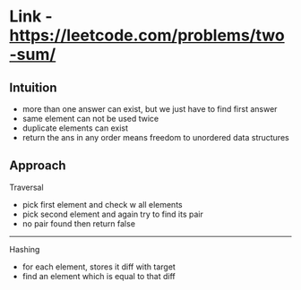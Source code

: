 # Link - https://leetcode.com/problems/two-sum/

## Intuition
- more than one answer can exist, but we just have to find first answer
- same element can not be used twice
- duplicate elements can exist
- return the ans in any order means freedom to unordered data structures

## Approach
Traversal
- pick first element and check w all elements 
- pick second element and again try to find its pair 
- no pair found then return false 
---
Hashing
- for each element, stores it diff with target
- find an element which is equal to that diff

